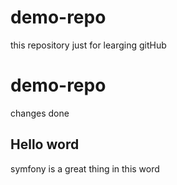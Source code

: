 # demo-repo
this repository just for learging gitHub

# demo-repo
changes done

## Hello word 

symfony is a great thing in this word
